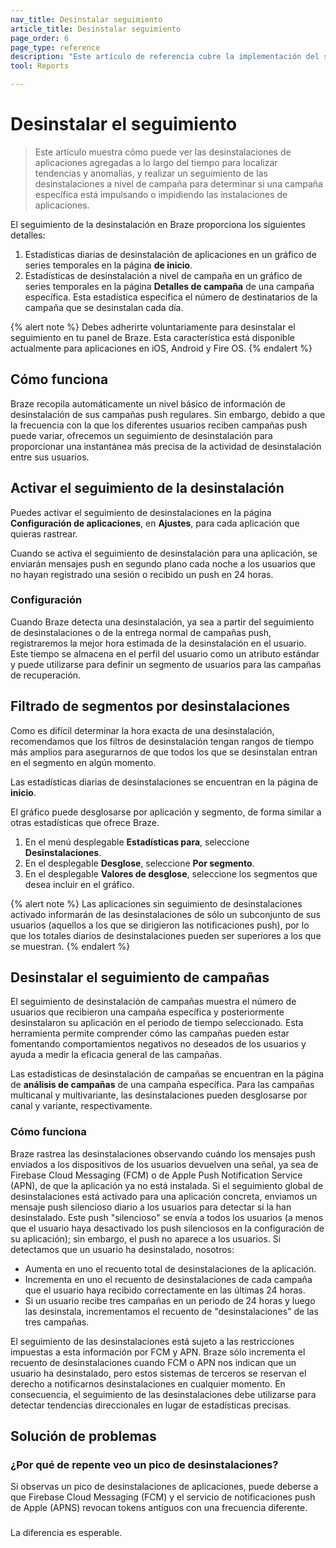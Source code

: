 ```yaml
---
nav_title: Desinstalar seguimiento
article_title: Desinstalar seguimiento
page_order: 6
page_type: reference
description: "Este artículo de referencia cubre la implementación del seguimiento de desinstalaciones para estadísticas a nivel de campaña y a nivel de aplicación."
tool: Reports

---
```


# Desinstalar el seguimiento

> Este artículo muestra cómo puede ver las desinstalaciones de aplicaciones agregadas a lo largo del tiempo para localizar tendencias y anomalías, y realizar un seguimiento de las desinstalaciones a nivel de campaña para determinar si una campaña específica está impulsando o impidiendo las instalaciones de aplicaciones.

El seguimiento de la desinstalación en Braze proporciona los siguientes detalles:

1. Estadísticas diarias de desinstalación de aplicaciones en un gráfico de series temporales en la página **de inicio**.
2. Estadísticas de desinstalación a nivel de campaña en un gráfico de series temporales en la página **Detalles de campaña** de una campaña específica. Esta estadística especifica el número de destinatarios de la campaña que se desinstalan cada día.

{% alert note %}
Debes adherirte voluntariamente para desinstalar el seguimiento en tu panel de Braze. Esta característica está disponible actualmente para aplicaciones en iOS, Android y Fire OS.
{% endalert %}

## Cómo funciona

Braze recopila automáticamente un nivel básico de información de desinstalación de sus campañas push regulares. Sin embargo, debido a que la frecuencia con la que los diferentes usuarios reciben campañas push puede variar, ofrecemos un seguimiento de desinstalación para proporcionar una instantánea más precisa de la actividad de desinstalación entre sus usuarios.

## Activar el seguimiento de la desinstalación

Puedes activar el seguimiento de desinstalaciones en la página **Configuración de aplicaciones**, en **Ajustes**, para cada aplicación que quieras rastrear.

Cuando se activa el seguimiento de desinstalación para una aplicación, se enviarán mensajes push en segundo plano cada noche a los usuarios que no hayan registrado una sesión o recibido un push en 24 horas.

### Configuración

  Cuando Braze detecta una desinstalación, ya sea a partir del seguimiento de desinstalaciones o de la entrega normal de campañas push, registraremos la mejor hora estimada de la desinstalación en el usuario. Este tiempo se almacena en el perfil del usuario como un atributo estándar y puede utilizarse para definir un segmento de usuarios para las campañas de recuperación.

## Filtrado de segmentos por desinstalaciones

 Como es difícil determinar la hora exacta de una desinstalación, recomendamos que los filtros de desinstalación tengan rangos de tiempo más amplios para asegurarnos de que todos los que se desinstalan entran en el segmento en algún momento.

Las estadísticas diarias de desinstalaciones se encuentran en la página de **inicio**. 



El gráfico puede desglosarse por aplicación y segmento, de forma similar a otras estadísticas que ofrece Braze.  

1. En el menú desplegable **Estadísticas para**, seleccione **Desinstalaciones**.
2. En el desplegable **Desglose**, seleccione **Por segmento**.
3. En el desplegable **Valores de desglose**, seleccione los segmentos que desea incluir en el gráfico.

{% alert note %}
Las aplicaciones sin seguimiento de desinstalaciones activado informarán de las desinstalaciones de sólo un subconjunto de sus usuarios (aquellos a los que se dirigieron las notificaciones push), por lo que los totales diarios de desinstalaciones pueden ser superiores a los que se muestran.
{% endalert %}

## Desinstalar el seguimiento de campañas

El seguimiento de desinstalación de campañas muestra el número de usuarios que recibieron una campaña específica y posteriormente desinstalaron su aplicación en el periodo de tiempo seleccionado. Esta herramienta permite comprender cómo las campañas pueden estar fomentando comportamientos negativos no deseados de los usuarios y ayuda a medir la eficacia general de las campañas.

Las estadísticas de desinstalación de campañas se encuentran en la página de **análisis de campañas** de una campaña específica. Para las campañas multicanal y multivariante, las desinstalaciones pueden desglosarse por canal y variante, respectivamente.



### Cómo funciona

Braze rastrea las desinstalaciones observando cuándo los mensajes push enviados a los dispositivos de los usuarios devuelven una señal, ya sea de Firebase Cloud Messaging (FCM) o de Apple Push Notification Service (APN), de que la aplicación ya no está instalada. Si el seguimiento global de desinstalaciones está activado para una aplicación concreta, enviamos un mensaje push silencioso diario a los usuarios para detectar si la han desinstalado. Este push "silencioso" se envía a todos los usuarios (a menos que el usuario haya desactivado los push silenciosos en la configuración de su aplicación); sin embargo, el push no aparece a los usuarios. Si detectamos que un usuario ha desinstalado, nosotros:

* Aumenta en uno el recuento total de desinstalaciones de la aplicación.
* Incrementa en uno el recuento de desinstalaciones de cada campaña que el usuario haya recibido correctamente en las últimas 24 horas.
* Si un usuario recibe tres campañas en un periodo de 24 horas y luego las desinstala, incrementamos el recuento de "desinstalaciones" de las tres campañas.

El seguimiento de las desinstalaciones está sujeto a las restricciones impuestas a esta información por FCM y APN. Braze sólo incrementa el recuento de desinstalaciones cuando FCM o APN nos indican que un usuario ha desinstalado, pero estos sistemas de terceros se reservan el derecho a notificarnos desinstalaciones en cualquier momento. En consecuencia, el seguimiento de las desinstalaciones debe utilizarse para detectar tendencias direccionales en lugar de estadísticas precisas.

 

## Solución de problemas

### ¿Por qué de repente veo un pico de desinstalaciones?

Si observas un pico de desinstalaciones de aplicaciones, puede deberse a que Firebase Cloud Messaging (FCM) y el servicio de notificaciones push de Apple (APNS) revocan tokens antiguos con una frecuencia diferente.

### 

La diferencia es esperable. 

  


